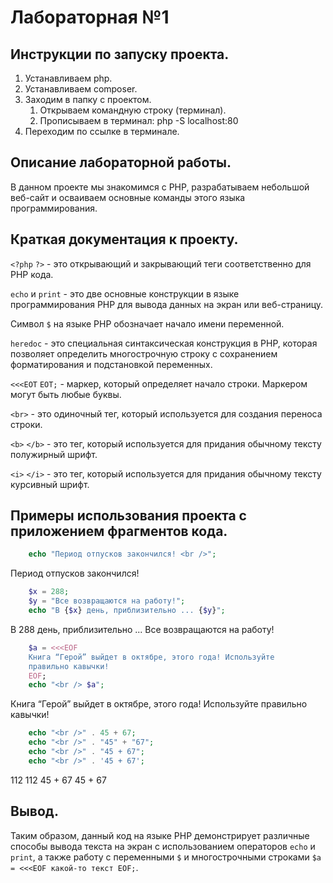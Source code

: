 # Лабораторная №1

## Инструкции по запуску проекта.
1. Устанавливаем php.
2. Устанавливаем сomposer. 
3. Заходим в папку с проектом.
    1. Открываем командную строку (терминал).
    2. Прописываем в терминал: php -S localhost:80
4. Переходим по ссылке в терминале.
## Описание лабораторной работы.
В данном проекте мы знакомимся с PHP, разрабатываем небольшой веб-сайт и осваиваем основные команды этого языка программирования.
## Краткая документация к проекту.
`<?php` `?>` - это открывающий и закрывающий теги соответственно для PHP кода.

`echo` и `print` - это две основные конструкции в языке программирования PHP для вывода данных на экран или веб-страницу.

Символ `$` на языке PHP обозначает начало имени переменной.

`heredoc` - это специальная синтаксическая конструкция в PHP, которая позволяет определить многострочную строку с сохранением форматирования и подстановкой переменных.

`<<<EOT` `EOT;` - маркер, который определяет начало строки. Маркером могут быть любые буквы.

`<br>` - это одиночный тег, который используется для создания переноса строки.

`<b>` `</b>` - это тег, который используется для придания обычному тексту полужирный шрифт.

`<i>` `</i>` - это тег, который используется для придания обычному тексту курсивный шрифт.
## Примеры использования проекта с приложением фрагментов кода.
```php
    echo "Период отпусков закончился! <br />"; 
```
Период отпусков закончился!
```php
    $x = 288;
    $y = "Все возвращаются на работу!";
    echo "B {$x} день, приблизительно ... {$y}";
```
B 288 день, приблизительно ... Все возвращаются на работу!
```php
    $a = <<<EOF
    Книга “Герой” выйдет в октябре, этого года! Используйте 
    правильно кавычки!
    EOF;
    echo "<br /> $a";
```
Книга “Герой” выйдет в октябре, этого года! Используйте правильно кавычки!
```php
    echo "<br />" . 45 + 67;
    echo "<br />" . "45" + "67";
    echo "<br />" . "45 + 67";
    echo "<br />" . '45 + 67';
```
112
112
45 + 67
45 + 67
## Вывод.
Таким образом, данный код на языке PHP демонстрирует различные способы вывода текста на экран 
с использованием операторов `echo` и `print`, а также работу с переменными `$` и многострочными строками 
`$a = <<<EOF какой-то текст EOF;`.